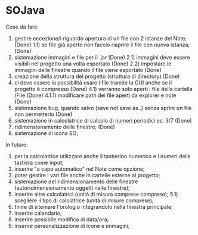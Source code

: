# SOJava
Cose da fare:

1) gestire eccezione/i riguardo apertura di un file con 2 istanze del Note; (Done)
1.1) se file già aperto non faccio riaprire il file con nuova istanza; (Done)
2) sistemazione immagini e file per il .jar (Done)
2.1) immagini devo essere visibili nel progetto una volta esportato (Done)
2.2) impostare le immagini delle finestre quando il file viene esportato (Done)
3) creazione della struttura del progetto (struttura di directory) (Done)
4) ci deve essere la possibilità usare i file tramite la GUI anche se il progetto è compresso (Done)
4.1) verranno solo aperti i file della cartella /File (Done)
4.1.1)  modificare path dei file aperti da explorer e note (Done)
5) sistemazione bug, quando salvo (save not save as..) senza aprire un file non permetterlo (Done)
6) sistemazione in calcolatrice di calcolo di numeri periodici es: 3/7 (Done)
7) ridimensionamento delle finestre; (Done)
8) sistemazione di icona SO;

In futuro:

1) per la calcolatrice utilizzare anche il tastierino numerico e i numeri della tastiera come input;
2) inserire "a capo automatico" nel Note come opzione;
3) poter gestire i vari file anche in cartelle esterne al progetto;
4) sistemazione del ridimensionamento delle finestre (autoridimensionamento oggetti nelle finestre);
5) inserire altre calcolatrici (unità di misura comprese comprese);
5.1) scegliere il tipo di calolatrice (unità di misure comprese);
6) finire di sitemare l'orologio integrandolo nella finestra principale;
7) inserire calendario;
8) inserire possibile modifica di data/ora;
9) inserire personalizzazione di icone e immagini;